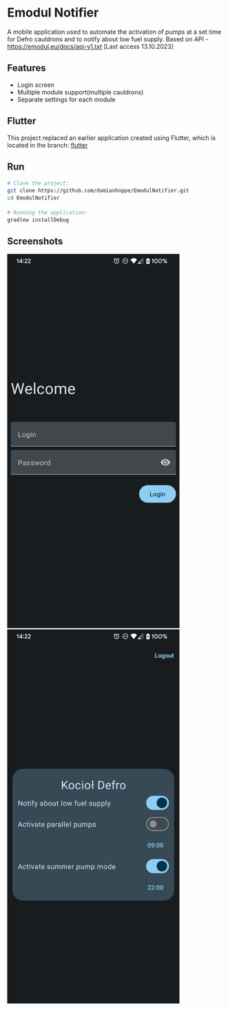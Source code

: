 # Emodul Notifier

A mobile application used to automate the activation of pumps at a set time for Defro cauldrons and to notify about low fuel supply.
Based on API - https://emodul.eu/docs/api-v1.txt \[Last access 13.10.2023]

## Features

- Login screen
- Multiple module support(multiple cauldrons)
- Separate settings for each module

## Flutter

This project replaced an earlier application created using Flutter, which is located in the branch: [flutter](https://github.com/damianhoppe/EmodulNotifier/tree/flutter)

## Run

```sh
# Clone the project:
git clone https://github.com/damianhoppe/EmodulNotifier.git
cd EmodulNotifier

# Running the application:
gradlew installDebug
```

## Screenshots

<img src="screenshots/login.png"  width="400"> <img src="screenshots/main.png"  width="400">